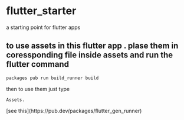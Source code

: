 # flutter_starter

 a starting point for flutter apps

## to use assets in this flutter app . plase them in coressponding file inside assets and run the flutter command

 ```packages pub run build_runner build```

then to use them just type

 `Assets.`

<p>
    [see this](https://pub.dev/packages/flutter_gen_runner)
</p>
